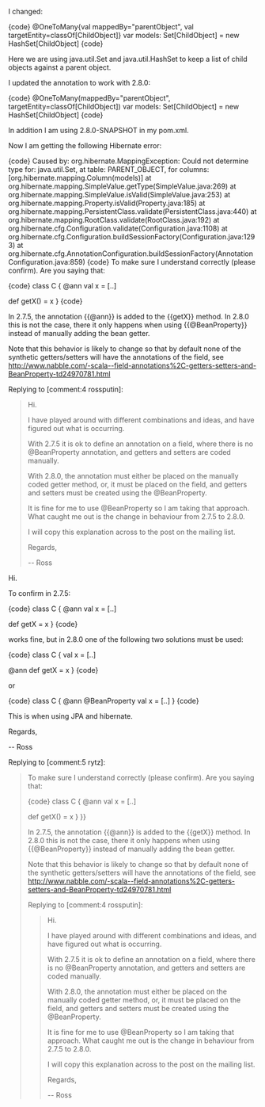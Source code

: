 I changed: 

{code}
@OneToMany{val mappedBy="parentObject", val targetEntity=classOf[ChildObject]} 
var models: Set[ChildObject] = new HashSet[ChildObject] 
{code}

Here we are using java.util.Set and java.util.HashSet to keep a list of child objects against a parent object. 

I updated the annotation to work with 2.8.0: 

{code}
@OneToMany(mappedBy="parentObject", targetEntity=classOf[ChildObject]) 
var models: Set[ChildObject] = new HashSet[ChildObject] 
{code}

In addition I am using 2.8.0-SNAPSHOT in my pom.xml.

Now I am getting the following Hibernate error: 

{code}
Caused by: org.hibernate.MappingException: Could not determine type for: java.util.Set, at table: PARENT_OBJECT, for columns: [org.hibernate.mapping.Column(models)] 
        at org.hibernate.mapping.SimpleValue.getType(SimpleValue.java:269) 
        at org.hibernate.mapping.SimpleValue.isValid(SimpleValue.java:253) 
        at org.hibernate.mapping.Property.isValid(Property.java:185) 
        at org.hibernate.mapping.PersistentClass.validate(PersistentClass.java:440) 
        at org.hibernate.mapping.RootClass.validate(RootClass.java:192) 
        at org.hibernate.cfg.Configuration.validate(Configuration.java:1108) 
        at org.hibernate.cfg.Configuration.buildSessionFactory(Configuration.java:1293) 
        at org.hibernate.cfg.AnnotationConfiguration.buildSessionFactory(AnnotationConfiguration.java:859) 
{code}
To make sure I understand correctly (please confirm). Are you saying that:

{code}
class C {
  @ann val x = [..]
  
  def getX() = x
}
{code}

In 2.7.5, the annotation {{@ann}} is added to the {{getX}} method. In 2.8.0 this is not the case, there it only happens when using {{@BeanProperty}} instead of manually adding the bean getter.


Note that this behavior is likely to change so that by default none of the synthetic getters/setters will have the annotations of the field, see http://www.nabble.com/-scala--field-annotations%2C-getters-setters-and-BeanProperty-td24970781.html




Replying to [comment:4 rossputin]:
> Hi.
> 
> I have played around with different combinations and ideas, and have figured out what is occurring.
> 
> With 2.7.5 it is ok to define an annotation on a field, where there is no @BeanProperty annotation, and getters and setters are coded manually.
> 
> With 2.8.0, the annotation must either be placed on the manually coded getter method, or, it must be placed on the field, and getters and setters must be created using the @BeanProperty.
> 
> It is fine for me to use @BeanProperty so I am taking that approach.  What caught me out is the change in behaviour from 2.7.5 to 2.8.0.
> 
> I will copy this explanation across to the post on the mailing list.
> 
> Regards,
> 
>  -- Ross

Hi.

To confirm in 2.7.5:

{code}
class C {
  @ann val x = [..]

  def getX = x
}
{code}

works fine, but in 2.8.0 one of the following two solutions must be used:

{code}
class C {
  val x = [..]

  @ann
  def getX = x
}
{code}

or

{code}
class C {
  @ann
  @BeanProperty val x = [..]
}
{code}

This is when using JPA and hibernate.

Regards,

 -- Ross

Replying to [comment:5 rytz]:
> To make sure I understand correctly (please confirm). Are you saying that:
> 
> {code}
> class C {
>   @ann val x = [..]
>   
>   def getX() = x
> }
> }}
> 
> In 2.7.5, the annotation {{@ann}} is added to the {{getX}} method. In 2.8.0 this is not the case, there it only happens when using {{@BeanProperty}} instead of manually adding the bean getter.
> 
> 
> Note that this behavior is likely to change so that by default none of the synthetic getters/setters will have the annotations of the field, see http://www.nabble.com/-scala--field-annotations%2C-getters-setters-and-BeanProperty-td24970781.html
> 
> 
> 
> 
> Replying to [comment:4 rossputin]:
> > Hi.
> > 
> > I have played around with different combinations and ideas, and have figured out what is occurring.
> > 
> > With 2.7.5 it is ok to define an annotation on a field, where there is no @BeanProperty annotation, and getters and setters are coded manually.
> > 
> > With 2.8.0, the annotation must either be placed on the manually coded getter method, or, it must be placed on the field, and getters and setters must be created using the @BeanProperty.
> > 
> > It is fine for me to use @BeanProperty so I am taking that approach.  What caught me out is the change in behaviour from 2.7.5 to 2.8.0.
> > 
> > I will copy this explanation across to the post on the mailing list.
> > 
> > Regards,
> > 
> >  -- Ross
